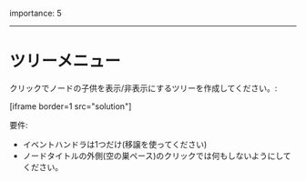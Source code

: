 importance: 5

---

# ツリーメニュー

クリックでノードの子供を表示/非表示にするツリーを作成してください。:

[iframe border=1 src="solution"]

要件:

- イベントハンドラは1つだけ(移譲を使ってください)
- ノードタイトルの外側(空の巣ペース)のクリックでは何もしないようにしてください。
